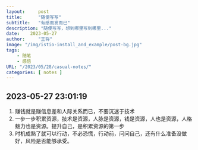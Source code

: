 ```yaml
---
layout:     post
title:      "随便写写"
subtitle:   "有感而发而已"
description: "随便写写，想到哪里写到哪里..."
date:    2023-05-27
author:     "王将"
image: "/img/istio-install_and_example/post-bg.jpg"
tags:
    - 随笔
    - 感悟
URL: "/2023/05/28/casual-notes/"
categories: [ notes ]
---
```


## 2023-05-27 23:01:19

1. 赚钱就是赚信息差和人际关系而已，不要沉迷于技术
2. 一步一步积累资源，技术是资源，人脉是资源，钱是资源，人也是资源，人格魅力也是资源。提升自己，是积累资源的第一步
3. 时机成熟了就可以行动，不必恐慌，行动前，问问自己，还有什么准备没做好，风险是否能够承受。
